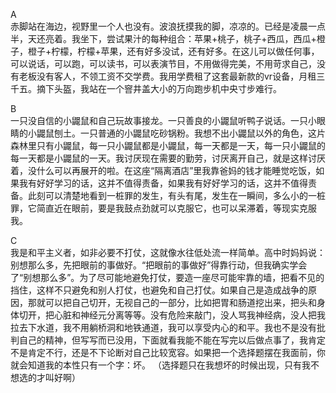 
A  
赤脚站在海边，视野里一个人也没有。波浪抚摸我的脚，凉凉的。已经是凌晨一点半，天还亮着。我坐下，尝试果汁的每种组合：苹果+桃子，桃子+西瓜，西瓜+橙子，橙子+柠檬，柠檬+苹果，还有好多没试，还有好多。在这儿可以做任何事，可以说话，可以跑，可以读书，可以表演节目，不用做得完美，不用苛求自己，没有老板没有客人，不领工资不交学费。我用学费租了这套最新款的vr设备，月租三千五。摘下头盔，我站在一个窨井盖大小的万向跑步机中央寸步难行。

B  
一只没自信的小鼹鼠和自己玩故事接龙。一只善良的小鼹鼠听鸭子说话。一只小眼睛的小鼹鼠刨土。一只普通的小鼹鼠吃砂锅粉。我想不出小鼹鼠以外的角色，这片森林里只有小鼹鼠，每一只小鼹鼠都是小鼹鼠，每一天都是一天，每一只小鼹鼠的每一天都是小鼹鼠的一天。我讨厌现在需要的勤劳，讨厌离开自己，就是这样讨厌着，没什么可以再展开的啦。在这座“隔离酒店”里我靠爸妈的钱才能睡觉吃饭，如果我有好好学习的话，这并不值得责备，如果我有好好学习的话，这并不值得责备。此刻可以清楚地看到一桩罪的发生，有头有尾，发生在一瞬间，多么小的一桩罪，它简直近在眼前，要是我鼓点劲就可以克服它，也可以呆滞着，等现实克服我。

C  
我是和平主义者，如非必要不打仗，这就像水往低处流一样简单。高中时妈妈说：别想那么多，先把眼前的事做好。“把眼前的事做好”得靠行动，但我确实学会了“别想那么多”。为了尽可能地避免打仗，要造一座尽可能牢靠的墙，把看不见的挡住，这样不只避免和别人打仗，也避免和自己打仗。如果自己是造成战争的原因，那就可以把自己切开，无视自己的一部分，比如把胃和肠道挖出来，把头和身体切开，把心脏和神经元分离等等。没有危险来敲门，没人骂我神经病，没人把我拉去下水道，我不用躺桥洞和地铁通道，我可以享受内心的和平。我也不是没有批判自己的精神，但写写而已没用，下面就看我能不能在写完以后做点事了，我肯定不是肯定不行，还是不下论断对自己比较宽容。如果把一个选择题摆在我面前，你就会知道我的本性只有一个字：坏。
（选择题只在我想坏的时候出现，只有我不想选的才叫好啊）